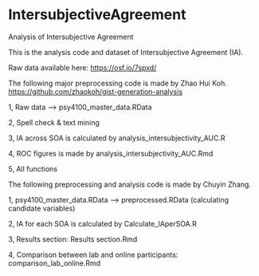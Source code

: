 # IntersubjectiveAgreement
Analysis of Intersubjective Agreement

This is the analysis code and dataset of Intersubjective Agreement (IA).

Raw data available here: https://osf.io/7spxd/



The following major preprocessing code is made by Zhao Hui Koh. https://github.com/zhaokoh/gist-generation-analysis

1, Raw data --> psy4100_master_data.RData

2, Spell check & text mining

3, IA across SOA is calculated by analysis_intersubjectivity_AUC.R

4, ROC figures is made by analysis_intersubjectivity_AUC.Rmd

5, All functions



The following preprocessing and analysis code is made by Chuyin Zhang.

1, psy4100_master_data.RData --> preprocessed.RData (calculating candidate variables)

2, IA for each SOA is calculated by Calculate_IAperSOA.R

3, Results section: Results section.Rmd

4, Comparison between lab and online participants: comparison_lab_online.Rmd
